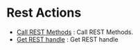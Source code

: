 # Rest Actions
* [Call REST Methods](https://github.com/unskript/Awesome-CloudOps-Automation/tree/master/Rest/legos/rest_methods/README.md) : Call REST Methods.
* [Get REST handle](https://github.com/unskript/Awesome-CloudOps-Automation/tree/master/Rest/legos/rest_get_handle/README.md) : Get REST handle
